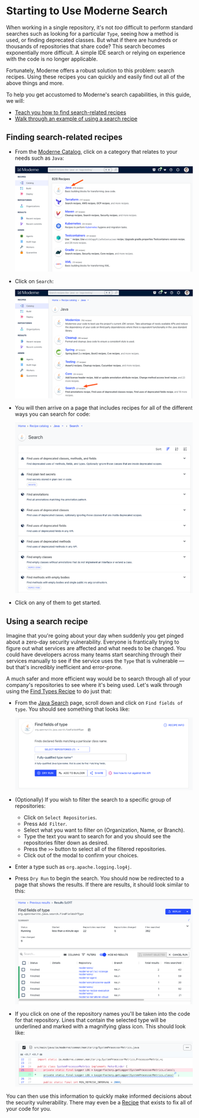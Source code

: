 # Starting to Use Moderne Search

When working in a single repository, it's not _too_ difficult to perform standard searches such as looking for a particular `Type`, seeing how a method is used, or finding deprecated classes. But what if there are hundreds or thousands of repositories that share code? This search becomes exponentially more difficult. A simple IDE search or relying on experience with the code is no longer applicable.

Fortunately, Moderne offers a robust solution to this problem: search recipes. Using these recipes you can quickly and easily find out all of the above things and more.

To help you get accustomed to Moderne's search capabilities, in this guide, we will:
* [Teach you how to find search-related recipes](#finding-search-related-recipes)
* [Walk through an example of using a search recipe](#using-a-search-recipe)

## Finding search-related recipes

* From the [Moderne Catalog](https://public.moderne.io/catalog), click on a category that relates to your needs such as `Java`:

    ![](../.gitbook/assets/moderne-catalog.png)

* Click on `Search`:

    ![](../.gitbook/assets/search-recipe-group.png)

* You will then arrive on a page that includes recipes for all of the different ways you can search for code:

    ![](../.gitbook/assets/search-recipe-examples.png)

* Click on any of them to get started.

## Using a search recipe

Imagine that you're going about your day when suddenly you get pinged about a zero-day security vulnerability. Everyone is frantically trying to figure out what services are affected and what needs to be changed. You could have developers across many teams start searching through their services manually to see if the service uses the `Type` that is vulnerable — but that's incredibly inefficient and error-prone. 

A much safer and more efficient way would be to search through all of your company's repositories to see where it's being used. Let's walk through using the [Find Types Recipe](https://public.moderne.io/recipes/org.openrewrite.java.search.FindFieldsOfType) to do just that: 

* From the [Java Search](https://public.moderne.io/catalog/org.openrewrite.java.search) page, scroll down and click on `Find fields of type`. You should see something that looks like: 

    ![](../.gitbook/assets/find-type-example.png)

* (Optionally) If you wish to filter the search to a specific group of repositories:
  * Click on `Select Repositories`.
  * Press `Add Filter`. 
  * Select what you want to filter on (Organization, Name, or Branch).
  * Type the text you want to search for and you should see the repositories filter down as desired.
  * Press the `>>` button to select all of the filtered repositories. 
  * Click out of the modal to confirm your choices.

* Enter a type such as `org.apache.logging.log4j`.

* Press `Dry Run` to begin the search. You should now be redirected to a page that shows the results. If there are results, it should look similar to this:

    ![](../.gitbook/assets/find-types-results.png)

* If you click on one of the repository names you'll be taken into the code for that repository. Lines that contain the selected type will be underlined and marked with a magnifying glass icon. This should look like: 

    ![](../.gitbook/assets/found-search-result.png)

You can then use this information to quickly make informed decisions about the security vulnerability. There may even be a [Recipe](https://public.moderne.io/recipes/org.openrewrite.java.logging.slf4j.Log4jToSlf4j) that exists to fix all of your code for you.